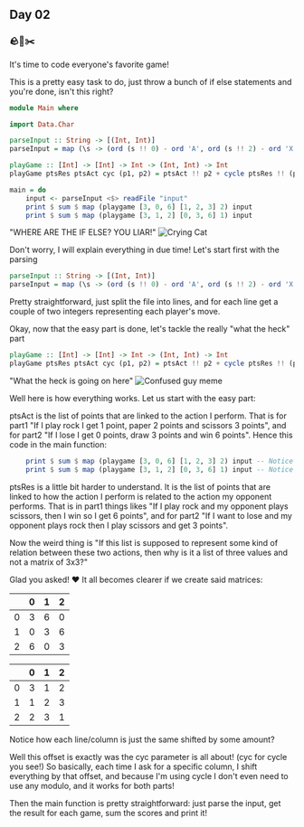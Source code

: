 ## Day 02
### 🪨📄✂️
It's time to code everyone's favorite game!

This is a pretty easy task to do, just throw a bunch of if else statements
and you're done, isn't this right?

```hs
module Main where

import Data.Char

parseInput :: String -> [(Int, Int)]
parseInput = map (\s -> (ord (s !! 0) - ord 'A', ord (s !! 2) - ord 'X')) . lines

playGame :: [Int] -> [Int] -> Int -> (Int, Int) -> Int
playGame ptsRes ptsAct cyc (p1, p2) = ptsAct !! p2 + cycle ptsRes !! (p1 + cyc * p2)

main = do
    input <- parseInput <$> readFile "input"
    print $ sum $ map (playgame [3, 0, 6] [1, 2, 3] 2) input
    print $ sum $ map (playgame [3, 1, 2] [0, 3, 6] 1) input
```

"WHERE ARE THE IF ELSE? YOU LIAR!"
![Crying Cat](https://www.meme-arsenal.com/memes/3dfa53fec8cd648be8b8f86dcc6ebf66.jpg)

Don't worry, I will explain everything in due time! Let's start first with the parsing
```hs
parseInput :: String -> [(Int, Int)]
parseInput = map (\s -> (ord (s !! 0) - ord 'A', ord (s !! 2) - ord 'X')) . lines
```
Pretty straightforward, just split the file into lines, and for each line get a couple
of two integers representing each player's move.

Okay, now that the easy part is done, let's tackle the really "what the heck" part
```hs
playGame :: [Int] -> [Int] -> Int -> (Int, Int) -> Int
playGame ptsRes ptsAct cyc (p1, p2) = ptsAct !! p2 + cycle ptsRes !! (p1 + cyc * p2)
```
"What the heck is going on here"
![Confused guy meme](https://cdn140.picsart.com/274517498014211.png?r1024x1024)

Well here is how everything works. Let us start with the easy part:

ptsAct is the list of points that are linked to the action I perform. That is
for part1 "If I play rock I get 1 point, paper 2 points and scissors 3 points",
and for part2 "If I lose I get 0 points, draw 3 points and win 6 points".
Hence this code in the main function:
```hs
    print $ sum $ map (playgame [3, 0, 6] [1, 2, 3] 2) input -- Notice the [1, 2, 3]
    print $ sum $ map (playgame [3, 1, 2] [0, 3, 6] 1) input -- Notice the [0, 3, 6]
```

ptsRes is a little bit harder to understand. It is the list of points that are linked
to how the action I perform is related to the action my opponent performs. That is
in part1 things likes "If I play rock and my opponent plays scissors, then I win so I get 6 points",
and for part2 "If I want to lose and my opponent plays rock then I play scissors and get 3 points".

Now the weird thing is "If this list is supposed to represent some kind of relation between
these two actions, then why is it a list of three values and not a matrix of 3x3?"

Glad you asked! ❤️  It all becomes clearer if we create said matrices:

|   	| 0 	| 1 	| 2 	|
|---	|---	|---	|---	|
| 0 	| 3 	| 6 	| 0 	|
| 1 	| 0 	| 3 	| 6 	|
| 2 	| 6 	| 0 	| 3 	|

|   	| 0 	| 1 	| 2 	|
|---	|---	|---	|---	|
| 0 	| 3 	| 1 	| 2 	|
| 1 	| 1 	| 2 	| 3 	|
| 2 	| 2 	| 3 	| 1 	|

Notice how each line/column is just the same shifted by some amount?

Well this offset is exactly was the cyc parameter is all about! (cyc for cycle you see!)
So basically, each time I ask for a specific column, I shift everything by that offset,
and because I'm using cycle I don't even need to use any modulo, and it works for both parts!

Then the main function is pretty straightforward: just parse the input, get the result for each game, sum the scores and print it!
